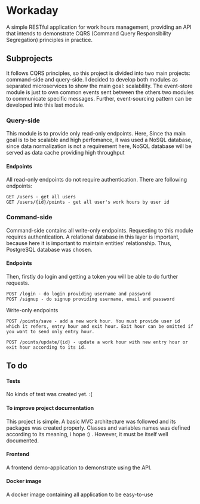 # Workaday

A simple RESTful application for work hours management, providing an API that intends to demonstrate CQRS (Command Query Responsibility Segregation) principles in practice.

## Subprojects
It follows CQRS principles, so this project is divided into two main projects: command-side and query-side.
I decided to develop both modules as separated microservices to show the main goal: scalability.
The event-store module is just to own common events sent between the others two modules to communicate specific messages. Further, event-sourcing pattern can be developed into this last module.

### Query-side
This module is to provide only read-only endpoints. Here, Since tha main goal is to be scalable and high perfomance,
it was used a NoSQL database, since data normalization is not a requirement here,  NoSQL database will be served as data cache providing
high throughput

#### Endpoints

All read-only endpoints do not require authentication. There are following endpoints:
```
GET /users - get all users
GET /users/{id}/points - get all user's work hours by user id
```

### Command-side
Command-side contains all write-only endpoints. Requesting to this module requires authentication. A relational database in this layer is important, because here it is important to maintain entities' relationship. Thus, PostgreSQL database was chosen. 

#### Endpoints

Then, firstly do login and getting a token you will be able to do further requests.
```
POST /login - do login providing username and password
POST /signup - do signup providing username, email and password
```

Write-only endpoints
```
POST /points/save - add a new work hour. You must provide user id which it refers, entry hour and exit hour. Exit hour can be omitted if you want to send only entry hour.

POST /points/update/{id} - update a work hour with new entry hour or exit hour according to its id.
```

## To do

#### Tests
No kinds of test was created yet. :( 

#### To improve project documentation
This project is simple. A basic MVC architecture was followed and its packages was created properly. Classes and variables names was defined according to its meaning, i hope :) . However, it must be itself well documented.

#### Frontend
A frontend demo-application to demonstrate using the API.

#### Docker image
A docker image containing all application to be easy-to-use

